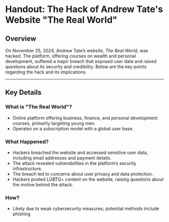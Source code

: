 # **Handout: The Hack of Andrew Tate's Website "The Real World"**

## **Overview**

On November 25, 2024​, Andrew Tate’s website, *The Real World*, was hacked. The platform, offering courses on wealth and personal development, suffered a major breach that exposed user data and raised questions about its security and credibility. Below are the key points regarding the hack and its implications.

---

## **Key Details**

### **What is "The Real World"?**

- Online platform offering business, finance, and personal development courses, primarily targeting young men.
- Operates on a subscription model with a global user base.

### **What Happened?**

- Hackers breached the website and accessed sensitive user data, including email addresses and payment details.
- The attack revealed vulnerabilities in the platform’s security infrastructure.
- The breach led to concerns about user privacy and data protection.
- Hackers posted LGBTQ+ content on the website, raising questions about the motive behind the attack.

### **How?**

- Likely due to weak cybersecurity measures; potential methods include phishing

